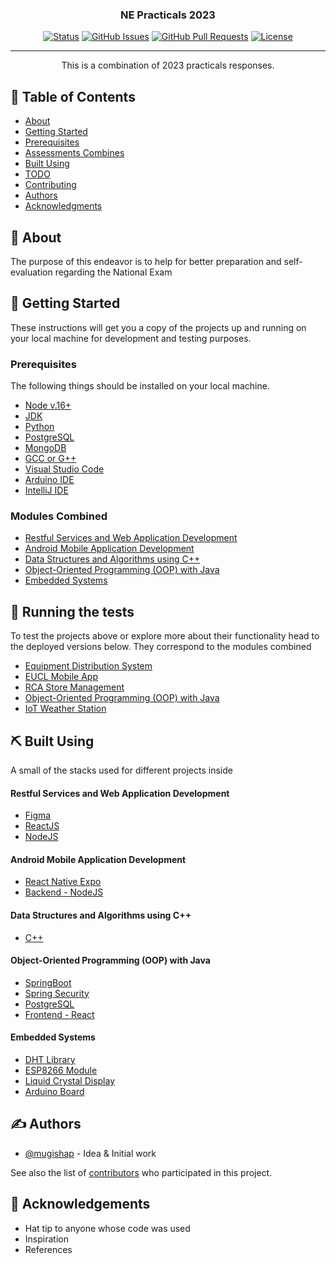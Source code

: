 <h3 align="center">NE Practicals 2023</h3>

<div align="center">

[![Status](https://img.shields.io/badge/status-active-success.svg)]()
[![GitHub Issues](https://img.shields.io/github/issues/kylelobo/The-Documentation-Compendium.svg)](https://github.com/mugishap/neprep/issues)
[![GitHub Pull Requests](https://img.shields.io/github/issues-pr/kylelobo/The-Documentation-Compendium.svg)](https://github.com/mugishap/neprep/pulls)
[![License](https://img.shields.io/badge/license-MIT-blue.svg)](/LICENSE)

</div>

---

<p align="center"> This is a combination of 2023 practicals responses.
    <br> 
</p>

## 📝 Table of Contents

- [About](#about)
- [Getting Started](#getting_started)
- [Prerequisites](#prerequisites)
- [Assessments Combines](#assessments)
- [Built Using](#built_using)
- [TODO](../TODO.md)
- [Contributing](../CONTRIBUTING.md)
- [Authors](#authors)
- [Acknowledgments](#acknowledgement)

## 🧐 About <a name = "about"></a>

The purpose of this endeavor is to help for better preparation and self-evaluation regarding the National Exam

## 🏁 Getting Started <a name = "getting_started"></a>

These instructions will get you a copy of the projects up and running on your local machine for development and testing purposes.

### Prerequisites <a name = "prerequisites"></a>

The following things should be installed on your local machine.

- [Node v.16+](https://nodejs.org/en/download)
- [JDK](https://www.oracle.com/java/technologies/downloads/)
- [Python](https://www.python.org/downloads/)
- [PostgreSQL](https://www.postgresql.org/download/)
- [MongoDB](https://www.mongodb.com/try/download/community)
- [GCC or G++](https://gcc.gnu.org/)
- [Visual Studio Code](https://code.visualstudio.com/download)
- [Arduino IDE](https://www.arduino.cc/en/software)
- [IntelliJ IDE](https://www.jetbrains.com/idea/download/?section=mac)

### Modules Combined <a name = "assessments"></a>

- [Restful Services and Web Application Development](restful/RESTFUL.md)
- [Android Mobile Application Development](android/ANDROID.md)
- [Data Structures and Algorithms using C++](dsa/DSA.md)
- [Object-Oriented Programming (OOP) with Java](oop/OOP.md)
- [Embedded Systems](embedded-systems/EMBEDDED.md)

## 🔧 Running the tests <a name = "tests"></a>

To test the projects above or explore more about their functionality head to the deployed versions below. They correspond to the modules combined

- [Equipment Distribution System]()
- [EUCL Mobile App]()
- [RCA Store Management]()
- [Object-Oriented Programming (OOP) with Java]()
- [IoT Weather Station]()

## ⛏️ Built Using <a name = "built_using"></a>

A small of the stacks used for different projects inside

#### Restful Services and Web Application Development

- [Figma](https://figma.com/)
- [ReactJS](https://reactjs.org/)
- [NodeJS](https://nodejs.org/)

#### Android Mobile Application Development

- [React Native Expo](https://expo.dev)
- [Backend - NodeJS](https://nodejs.org/)

#### Data Structures and Algorithms using C++

- [C++](https://cplusplus.com)

#### Object-Oriented Programming (OOP) with Java

- [SpringBoot](https://spring.io)
- [Spring Security](https://security.spring.io)
- [PostgreSQL](https://postgresql.dev)
- [Frontend - React](https://reactjs.org)

#### Embedded Systems

- [DHT Library](#embedded-systems)
- [ESP8266 Module](#embedded-systems)
- [Liquid Crystal Display](#embedded-systems)
- [Arduino Board](#embedded-systems)

## ✍️ Authors <a name = "authors"></a>

- [@mugishap](https://github.com/mugishap) - Idea & Initial work

See also the list of [contributors](https://github.com/mugishap/neprep/contributors) who participated in this project.

## 🎉 Acknowledgements <a name = "acknowledgement"></a>

- Hat tip to anyone whose code was used
- Inspiration
- References
